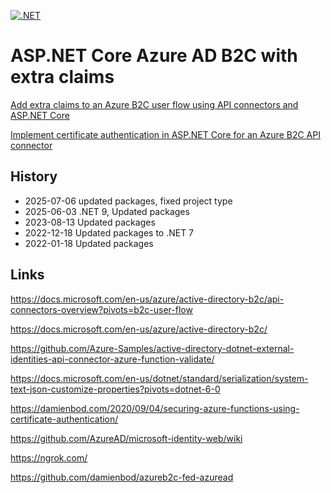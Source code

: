 [![.NET](https://github.com/damienbod/AspNetCoreB2cExtraClaims/actions/workflows/dotnet.yml/badge.svg)](https://github.com/damienbod/AspNetCoreB2cExtraClaims/actions/workflows/dotnet.yml)

# ASP.NET Core Azure AD B2C with extra claims

[Add extra claims to an Azure B2C user flow using API connectors and ASP.NET Core](https://damienbod.com/2021/11/15/add-extra-claims-to-an-azure-b2c-user-flow-using-api-connectors/)

[Implement certificate authentication in ASP.NET Core for an Azure B2C API connector](https://damienbod.com/2021/11/22/implement-certificate-authentication-in-asp-net-core-for-an-azure-b2c-api-connector/)

## History

- 2025-07-06 updated packages, fixed project type
- 2025-06-03 .NET 9, Updated packages
- 2023-08-13 Updated packages
- 2022-12-18 Updated packages to .NET 7
- 2022-01-18 Updated packages

## Links

https://docs.microsoft.com/en-us/azure/active-directory-b2c/api-connectors-overview?pivots=b2c-user-flow

https://docs.microsoft.com/en-us/azure/active-directory-b2c/

https://github.com/Azure-Samples/active-directory-dotnet-external-identities-api-connector-azure-function-validate/

https://docs.microsoft.com/en-us/dotnet/standard/serialization/system-text-json-customize-properties?pivots=dotnet-6-0

https://damienbod.com/2020/09/04/securing-azure-functions-using-certificate-authentication/

https://github.com/AzureAD/microsoft-identity-web/wiki

https://ngrok.com/

https://github.com/damienbod/azureb2c-fed-azuread
